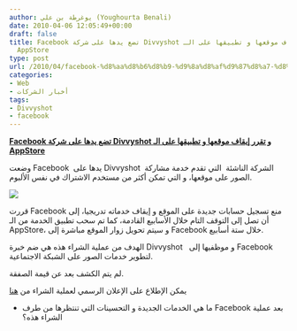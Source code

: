 ```yaml
---
author: يوغرطة بن علي (Youghourta Benali)
date: 2010-04-06 12:05:49+00:00
draft: false
title: Facebook تضع يدها على شركة Divvyshot و تقرر إيقاف موقعها و تطبيقها على الـ
  AppStore
type: post
url: /2010/04/facebook-%d8%aa%d8%b6%d8%b9-%d9%8a%d8%af%d9%87%d8%a7-%d8%b9%d9%84%d9%89-%d8%b4%d8%b1%d9%83%d8%a9-divvyshot-%d9%88-%d8%aa%d9%82%d8%b1%d8%b1-%d8%a5%d9%8a%d9%82%d8%a7%d9%81-%d9%85%d9%88%d9%82%d8%b9%d9%87/
categories:
- Web
- أخبار الشركات
tags:
- Divvyshot
- facebook
---
```


[**Facebook تضع يدها على شركة Divvyshot و تقرر إيقاف موقعها و تطبيقها على الـ AppStore**](http://www.it-scoop.com/2010/04/facebook-%d8%aa%d8%b6%d8%b9-%d9%8a%d8%af%d9%87%d8%a7-%d8%b9%d9%84%d9%89-%d8%b4%d8%b1%d9%83%d8%a9-divvyshot-%d9%88-%d8%aa%d9%82%d8%b1%d8%b1-%d8%a5%d9%8a%d9%82%d8%a7%d9%81-%d9%85%d9%88%d9%82%d8%b9%d9%87/)


وضعت Facebook  يدها على Divvyshot  الشركة الناشئة  التي تقدم خدمة مشاركة الصور على موقعها، و التي تمكن أكثر من مستخدم الاشتراك في نفس الألبوم.

[![](http://www.it-scoop.com/wp-content/uploads/2010/04/divvyshot.png)
](http://www.it-scoop.com/2010/04/facebook-%d8%aa%d8%b6%d8%b9-%d9%8a%d8%af%d9%87%d8%a7-%d8%b9%d9%84%d9%89-%d8%b4%d8%b1%d9%83%d8%a9-divvyshot-%d9%88-%d8%aa%d9%82%d8%b1%d8%b1-%d8%a5%d9%8a%d9%82%d8%a7%d9%81-%d9%85%d9%88%d9%82%d8%b9%d9%87/)

قررت Facebook منع تسجيل حسابات جديدة على الموقع و إيقاف خدماته تدريجيا، إلى أن تصل إلى التوقف التام خلال الأسابيع القادمة، كما تم سحب تطبيق الخدمة من الـ AppStore، و سيتم تحويل زوار الموقع مباشرة إلى Facebook خلال ستة أسابيع.

الهدف من عملية الشراء هذه هي ضم خبرة Divvyshot   و موظفيها إلى Facebook لتطوير خدمات الصور على الشبكة الاجتماعية.

لم يتم الكشف بعد عن قيمة الصفقة.

يمكن الإطلاع على الإعلان الرسمي لعملية الشراء من [هنا](http://divvyshot.com/facebook/)

- ما هي الخدمات الجديدة و التحسينات التي تنتظرها من طرف Facebook بعد عملية الشراء هذه؟
